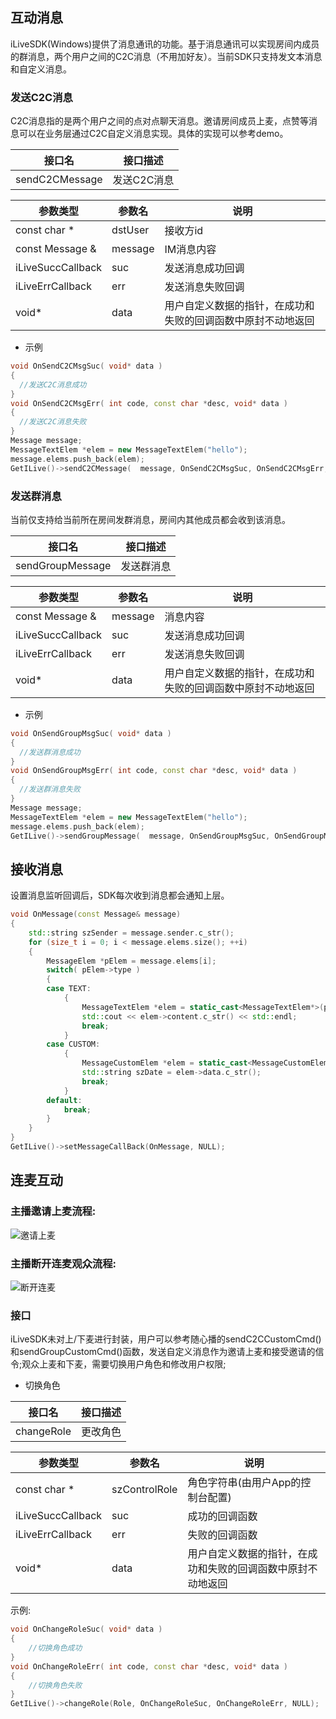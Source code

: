 
## 互动消息

iLiveSDK(Windows)提供了消息通讯的功能。基于消息通讯可以实现房间内成员的群消息，两个用户之间的C2C消息（不用加好友）。当前SDK只支持发文本消息和自定义消息。

### 发送C2C消息

C2C消息指的是两个用户之间的点对点聊天消息。邀请房间成员上麦，点赞等消息可以在业务层通过C2C自定义消息实现。具体的实现可以参考demo。

|接口名|接口描述|
|---|---|
|sendC2CMessage|发送C2C消息|

|参数类型|参数名|说明|
|---|---|---|
|const char *|dstUser|接收方id|
|const Message	&|message|IM消息内容|
|iLiveSuccCallback|suc|发送消息成功回调|
|iLiveErrCallback|err|发送消息失败回调|
|void*|data|用户自定义数据的指针，在成功和失败的回调函数中原封不动地返回|

* 示例

```c++
void OnSendC2CMsgSuc( void* data )
{
  //发送C2C消息成功
}
void OnSendC2CMsgErr( int code, const char *desc, void* data )
{
  //发送C2C消息失败
}
Message message;
MessageTextElem *elem = new MessageTextElem("hello");
message.elems.push_back(elem);
GetILive()->sendC2CMessage(  message, OnSendC2CMsgSuc, OnSendC2CMsgErr, NULL );
```

### 发送群消息
当前仅支持给当前所在房间发群消息，房间内其他成员都会收到该消息。

|接口名|接口描述|
|---|---|
|sendGroupMessage|发送群消息|

|参数类型|参数名|说明|
|---|---|---|
|const Message &|message|消息内容|
|iLiveSuccCallback|suc|发送消息成功回调|
|iLiveErrCallback|err|发送消息失败回调|
|void*|data|用户自定义数据的指针，在成功和失败的回调函数中原封不动地返回|

* 示例

```c++
void OnSendGroupMsgSuc( void* data )
{
  //发送群消息成功
}
void OnSendGroupMsgErr( int code, const char *desc, void* data )
{
  //发送群消息失败
}
Message message;
MessageTextElem *elem = new MessageTextElem("hello");
message.elems.push_back(elem);
GetILive()->sendGroupMessage(  message, OnSendGroupMsgSuc, OnSendGroupMsgErr, NULL );
```
## 接收消息

设置消息监听回调后，SDK每次收到消息都会通知上层。

```c++
void OnMessage(const Message& message)
{
	std::string szSender = message.sender.c_str();	
	for (size_t i = 0; i < message.elems.size(); ++i)
	{
		MessageElem *pElem = message.elems[i];
		switch( pElem->type )
		{
		case TEXT:
			{				
				MessageTextElem *elem = static_cast<MessageTextElem*>(pElem);
				std::cout << elem->content.c_str() << std::endl;
				break;
			}
		case CUSTOM:
			{
				MessageCustomElem *elem = static_cast<MessageCustomElem*>(pElem);
				std::string szDate = elem->data.c_str();
				break;
			}
		default:
			break;
		}
	}
}
GetILive()->setMessageCallBack(OnMessage, NULL);
```

## 连麦互动

### 主播邀请上麦流程:
![邀请上麦](http://imgcache.tce.fsphere.cn/static/mc.qcloudimg.com/static/img/fba65e3aea7b724de6a378589ce5ea55/image.png)<br/>

### 主播断开连麦观众流程:
![断开连麦](http://imgcache.tce.fsphere.cn/static/mc.qcloudimg.com/static/img/c0f507d28e9fb94d21aa6d441ba49623/image.png)<br/>

### 接口
iLiveSDK未对上/下麦进行封装，用户可以参考随心播的sendC2CCustomCmd()和sendGroupCustomCmd()函数，发送自定义消息作为邀请上麦和接受邀请的信令;观众上麦和下麦，需要切换用户角色和修改用户权限;

- 切换角色

|接口名|接口描述|
|---|---|
|changeRole|更改角色|

|参数类型|参数名|说明|
|---|---|---|
|const char *|szControlRole|角色字符串(由用户App的控制台配置)|
|iLiveSuccCallback|suc|成功的回调函数|
|iLiveErrCallback|err|失败的回调函数|
|void* |data | 用户自定义数据的指针，在成功和失败的回调函数中原封不动地返回|

示例:
```c++
void OnChangeRoleSuc( void* data )
{
	//切换角色成功
}
void OnChangeRoleErr( int code, const char *desc, void* data )
{
	//切换角色失败
}
GetILive()->changeRole(Role, OnChangeRoleSuc, OnChangeRoleErr, NULL);
```

